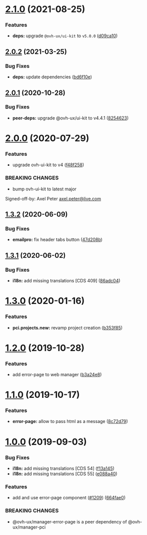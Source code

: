 # [2.1.0](https://github.com/ovh/manager/compare/@ovh-ux/manager-error-page@2.0.2...@ovh-ux/manager-error-page@2.1.0) (2021-08-25)


### Features

* **deps:** upgrade `@ovh-ux/ui-kit` to `v5.0.0` ([d09ca10](https://github.com/ovh/manager/commit/d09ca10f4b7ca629e0b2f1fcb59278ea7f309a9e))



## [2.0.2](https://github.com/ovh/manager/compare/@ovh-ux/manager-error-page@2.0.1...@ovh-ux/manager-error-page@2.0.2) (2021-03-25)


### Bug Fixes

* **deps:** update dependencies ([bd6f10e](https://github.com/ovh/manager/commit/bd6f10e1b10a00c19e9600ac2439a48aca7c6a12))



## [2.0.1](https://github.com/ovh/manager/compare/@ovh-ux/manager-error-page@2.0.0...@ovh-ux/manager-error-page@2.0.1) (2020-10-28)


### Bug Fixes

* **peer-deps:** upgrade @ovh-ux/ui-kit to v4.4.1 ([8254623](https://github.com/ovh/manager/commit/82546237336e185ae7d973a1bb2aabddbb50112e))



# [2.0.0](https://github.com/ovh/manager/compare/@ovh-ux/manager-error-page@1.3.2...@ovh-ux/manager-error-page@2.0.0) (2020-07-29)


### Features

* upgrade ovh-ui-kit to v4 ([f48f258](https://github.com/ovh/manager/commit/f48f2587c367b06939c452428c5783c2fb1c1b8d))


### BREAKING CHANGES

* bump ovh-ui-kit to latest major

Signed-off-by: Axel Peter <axel.peter@live.com>



## [1.3.2](https://github.com/ovh/manager/compare/@ovh-ux/manager-error-page@1.3.1...@ovh-ux/manager-error-page@1.3.2) (2020-06-09)


### Bug Fixes

* **emailpro:** fix header tabs button ([47d208b](https://github.com/ovh/manager/commit/47d208b44dcad2fedab44b6771d4da79a80dbfc9))



## [1.3.1](https://github.com/ovh/manager/compare/@ovh-ux/manager-error-page@1.3.0...@ovh-ux/manager-error-page@1.3.1) (2020-06-02)


### Bug Fixes

* **i18n:** add missing translations [CDS 409] ([86adc04](https://github.com/ovh/manager/commit/86adc0469a44a243bb3fb61296b284245a3b1b6e))



# [1.3.0](https://github.com/ovh/manager/compare/@ovh-ux/manager-error-page@1.2.0...@ovh-ux/manager-error-page@1.3.0) (2020-01-16)


### Features

* **pci.projects.new:** revamp project creation ([b353f85](https://github.com/ovh/manager/commit/b353f8593e0038ec6a93eaf0511ceb805370b3aa))



# [1.2.0](https://github.com/ovh/manager/compare/@ovh-ux/manager-error-page@1.1.0...@ovh-ux/manager-error-page@1.2.0) (2019-10-28)


### Features

* add error-page to web manager ([b3a24e8](https://github.com/ovh/manager/commit/b3a24e8e7be584acbf1a5098f8b48fda4a576303))



# [1.1.0](https://github.com/ovh-ux/manager/compare/@ovh-ux/manager-error-page@1.0.0...@ovh-ux/manager-error-page@1.1.0) (2019-10-17)


### Features

* **error-page:** allow to pass html as a message ([8c72d79](https://github.com/ovh-ux/manager/commit/8c72d79))



# [1.0.0](https://github.com/ovh-ux/manager/compare/@ovh-ux/manager-error-page@0.0.0...@ovh-ux/manager-error-page@1.0.0) (2019-09-03)


### Bug Fixes

* **i18n:** add missing translations [CDS 54] ([f13a145](https://github.com/ovh-ux/manager/commit/f13a145))
* **i18n:** add missing translations [CDS 55] ([e088a40](https://github.com/ovh-ux/manager/commit/e088a40))


### Features

* add and use error-page component ([#1209](https://github.com/ovh-ux/manager/issues/1209)) ([664fae0](https://github.com/ovh-ux/manager/commit/664fae0))


### BREAKING CHANGES

* @ovh-ux/manager-error-page is a peer dependency of @ovh-ux/manager-pci



